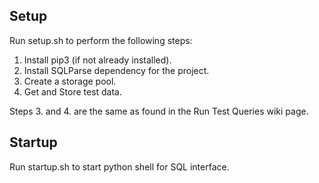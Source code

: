 ## Setup
Run setup.sh to perform the following steps: 
1. Install pip3 (if not already installed).
2. Install SQLParse dependency for the project.
3. Create a storage pool.
4. Get and Store test data. 

Steps 3. and 4. are the same as found in the Run Test Queries wiki page.
 
## Startup  
Run startup.sh to start python shell for SQL interface.
